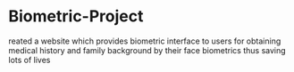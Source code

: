 # Biometric-Project
reated a website which provides biometric interface to users for obtaining medical history and family background by their face biometrics thus saving lots of lives
